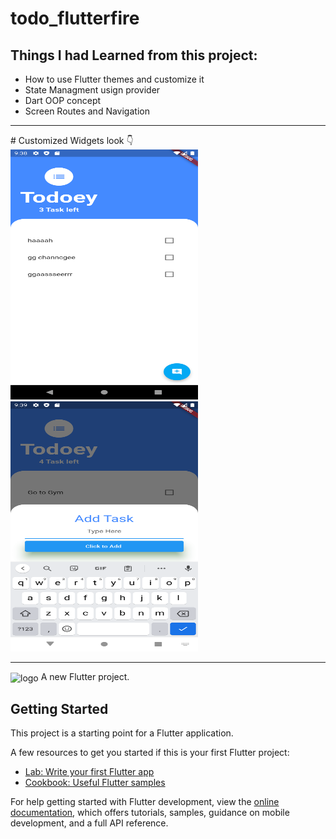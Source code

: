 # todo_flutterfire

## Things I had Learned from this project:
<ul>
    <li>How to use Flutter themes and customize it</li>
    <li>State Managment usign provider</li>
    <li>Dart OOP concept</li>
    <li>Screen Routes and Navigation</li>
    </ul>
    <hr>
# Customized Widgets look 👇
<div >
    <img src="/home.png" width="300px" height = "400px"</img>
</div><div >
    <img src="/addtask.png" width="300px" height = "400px"</img>
</div>
         
<hr>

<img align="center" width="500" alt="logo" src="https://user-images.githubusercontent.com/55774240/122635653-da725d80-d102-11eb-9208-4c8d8b4a1ac6.png" />
A new Flutter project.

## Getting Started

This project is a starting point for a Flutter application.

A few resources to get you started if this is your first Flutter project:

- [Lab: Write your first Flutter app](https://docs.flutter.dev/get-started/codelab)
- [Cookbook: Useful Flutter samples](https://docs.flutter.dev/cookbook)

For help getting started with Flutter development, view the
[online documentation](https://docs.flutter.dev/), which offers tutorials,
samples, guidance on mobile development, and a full API reference.
